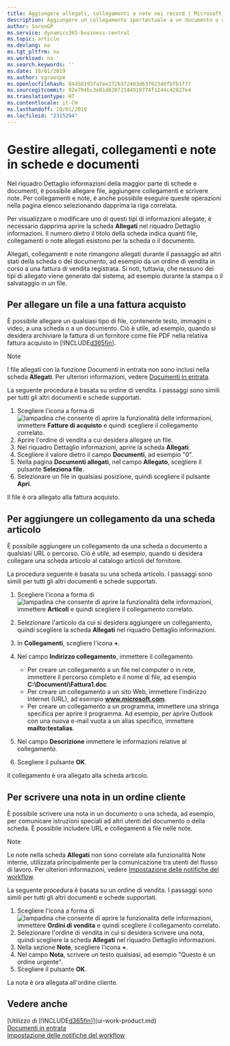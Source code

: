 ```yaml
---
title: Aggiungere allegati, collegamenti e note nei record | Microsoft Docs
description: Aggiungere un collegamento ipertestuale a un documento o un sito Web in un record specifico, ad esempio, un cliente o un documento.
author: SorenGP
ms.service: dynamics365-business-central
ms.topic: article
ms.devlang: na
ms.tgt_pltfrm: na
ms.workload: na
ms.search.keywords: ''
ms.date: 10/01/2019
ms.author: sgroespe
ms.openlocfilehash: 84d58193fa7ee272b372403d63702348fbfb1f77
ms.sourcegitcommit: 02e704bc3e01d62072144919774f1244c42827e4
ms.translationtype: HT
ms.contentlocale: it-CH
ms.lasthandoff: 10/01/2019
ms.locfileid: "2315294"
---
```

# <a name="manage-attachments-links-and-notes-on-cards-and-documents"></a>Gestire allegati, collegamenti e note in schede e documenti

Nel riquadro Dettaglio informazioni della maggior parte di schede e documenti, è possibile allegare file, aggiungere collegamenti e scrivere note. Per collegamenti e note, è anche possibile eseguire queste operazioni nella pagina elenco selezionando dapprima la riga correlata.

Per visualizzare o modificare uno di questi tipi di informazioni allegate, è necessario dapprima aprire la scheda **Allegati** nel riquadro Dettaglio informazioni. Il numero dietro il titolo della scheda indica quanti file, collegamenti o note allegati esistono per la scheda o il documento.

Allegati, collegamenti e note rimangono allegati durante il passaggio ad altri stati della scheda o del documento, ad esempio da un ordine di vendita in corso a una fattura di vendita registrata. Si noti, tuttavia, che nessuno dei tipi di allegato viene generato dal sistema, ad esempio durante la stampa o il salvataggio in un file.

## <a name="to-attach-a-file-to-a-purchase-invoice"></a>Per allegare un file a una fattura acquisto
È possibile allegare un qualsiasi tipo di file, contenente testo, immagini o video, a una scheda o a un documento. Ciò è utile, ad esempio, quando si desidera archiviare la fattura di un fornitore come file PDF nella relativa fattura acquisto in [!INCLUDE[d365fin](includes/d365fin_md.md)].

> [!NOTE]
> I file allegati con la funzione Documenti in entrata non sono inclusi nella scheda **Allegati**. Per ulteriori informazioni, vedere [Documenti in entrata](across-income-documents.md).

La seguente procedura è basata su ordine di vendita. I passaggi sono simili per tutti gli altri documenti e schede supportati.

1. Scegliere l'icona a forma di ![lampadina che consente di aprire la funzionalità delle informazioni](media/ui-search/search_small.png "Informazioni sull'operazione che si desidera eseguire"), immettere **Fatture di acquisto** e quindi scegliere il collegamento correlato.
2. Aprire l'ordine di vendita a cui desidera allegare un file.
3. Nel riquadro Dettaglio informazioni, aprire la scheda **Allegati**.
4. Scegliere il valore dietro il campo **Documenti**, ad esempio "0".
5. Nella pagina **Documenti allegati**, nel campo **Allegato**, scegliere il pulsante **Seleziona file**.
5. Selezionare un file in qualsiasi posizione, quindi scegliere il pulsante **Apri**.

Il file è ora allegato alla fattura acquisto.

## <a name="to-add-a-link-from-an-item-card"></a>Per aggiungere un collegamento da una scheda articolo
È possibile aggiungere un collegamento da una scheda o documento a qualsiasi URL o percorso. Ciò è utile, ad esempio, quando si desidera collegare una scheda articolo al catalogo articoli del fornitore.

La procedura seguente è basata su una scheda articolo. I passaggi sono simili per tutti gli altri documenti e schede supportati.

1. Scegliere l'icona a forma di ![lampadina che consente di aprire la funzionalità delle informazioni](media/ui-search/search_small.png "Informazioni sull'operazione che si desidera eseguire"), immettere **Articoli** e quindi scegliere il collegamento correlato.
2. Selezionare l'articolo da cui si desidera aggiungere un collegamento, quindi scegliere la scheda **Allegati** nel riquadro Dettaglio informazioni.
3. In **Collegamenti**, scegliere l'icona **+**.
4. Nel campo **Indirizzo collegamento**, immettere il collegamento.

    - Per creare un collegamento a un file nel computer o in rete, immettere il percorso completo e il nome di file, ad esempio **C:\Documenti\Fattura1.doc**.
    - Per creare un collegamento a un sito Web, immettere l'indirizzo Internet (URL), ad esempio **www.microsoft.com**.
    - Per creare un collegamento a un programma, immettere una stringa specifica per aprire il programma. Ad esempio, per aprire Outlook con una nuova e-mail vuota a un alias specifico, immettere **mailto:testalias**.  

5. Nel campo **Descrizione** immettere le informazioni relative al collegamento.  
6. Scegliere il pulsante **OK**.

Il collegamento è ora allegato alla scheda articolo.  

## <a name="to-write-a-note-on-a-sales-order"></a>Per scrivere una nota in un ordine cliente
È possibile scrivere una nota in un documento o una scheda, ad esempio, per comunicare istruzioni speciali ad altri utenti del documento o della scheda. È possibile includere URL e collegamenti a file nelle note.

> [!NOTE]
> Le note nella scheda **Allegati** non sono correlate alla funzionalità Note interne, utilizzata principalmente per la comunicazione tra utenti del flusso di lavoro. Per ulteriori informazioni, vedere [Impostazione delle notifiche del workflow](across-setting-up-workflow-notifications.md).

La seguente procedura è basata su un ordine di vendita. I passaggi sono simili per tutti gli altri documenti e schede supportati.

1. Scegliere l'icona a forma di ![lampadina che consente di aprire la funzionalità delle informazioni](media/ui-search/search_small.png "Informazioni sull'operazione che si desidera eseguire"), immettere **Ordini di vendita** e quindi scegliere il collegamento correlato.
2. Selezionare l'ordine di vendita in cui si desidera scrivere una nota, quindi scegliere la scheda **Allegati** nel riquadro Dettaglio informazioni.
3. Nella sezione **Note**, scegliere l'icona **+**.
4. Nel campo **Nota**, scrivere un testo qualsiasi, ad esempio "Questo è un ordine urgente".
5. Scegliere il pulsante **OK**.

La nota è ora allegata all'ordine cliente.

## <a name="see-also"></a>Vedere anche  
[Utilizzo di [!INCLUDE[d365fin](includes/d365fin_md.md)]](ui-work-product.md)  
[Documenti in entrata](across-income-documents.md)  
[Impostazione delle notifiche del workflow](across-setting-up-workflow-notifications.md)  
